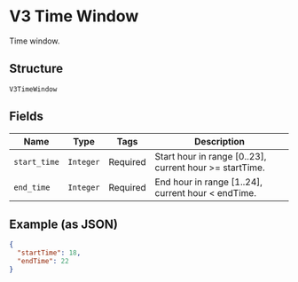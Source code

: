 
# V3 Time Window

Time window.

## Structure

`V3TimeWindow`

## Fields

| Name | Type | Tags | Description |
|  --- | --- | --- | --- |
| `start_time` | `Integer` | Required | Start hour in range [0..23], current hour >= startTime. |
| `end_time` | `Integer` | Required | End hour in range [1..24], current hour < endTime. |

## Example (as JSON)

```json
{
  "startTime": 18,
  "endTime": 22
}
```

